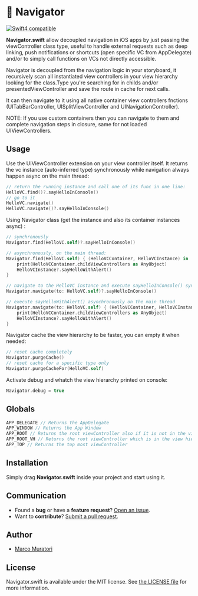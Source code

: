 # 🚣 Navigator

[![Swift4 compatible][Swift4Badge]][Swift4Link]

**Navigator.swift** allow decoupled navigation in iOS apps by just passing the viewController class type, 
useful to handle external requests such as deep linking, push notifications or shortcuts 
(open specific VC from AppDelegate) and/or to simply call functions on VCs not directly accessible. 

Navigator is decoupled from the navigation logic in your storyboard, it recursively scan all instantiated view controllers in your view hierarchy looking for the class.Type you're searching for in childs and/or presentedViewController and save the route in cache for next calls.

It can then navigate to it using all native container view controllers fnctions (UITabBarController, UISplitViewController and UINavigationController). 

NOTE:
If you use custom containers then you can navigate to them and complete navigation steps in closure, same for not loaded UIViewControllers.

## Usage

Use the UIViewController extension on your view controller itself.
It returns the vc instance (auto-inferred type) synchronously while navigation always happen async on the main thread:
```swift
// return the running instance and call one of its func in one line:
HelloVC.find()?.sayHelloInConsole()
// go to it
HelloVC.navigate()
HelloVC.navigate()?.sayHelloInConsole()
```

Using Navigator class (get the instance and also its container instances async) :
```swift
// synchronously
Navigator.find(HelloVC.self)?.sayHelloInConsole()

// asynchronously, on the main thread:
Navigator.find(HelloVC.self) { (HelloVCContainer, HelloVCInstance) in
    print(HelloVCContainer.childViewControllers as AnyObject)
    HelloVCInstance?.sayHelloWithAlert()
}

// navigate to the HelloVC instance and execute sayHelloInConsole() synchronously
Navigator.navigate(to: HelloVC.self)?.sayHelloInConsole()

// execute sayHelloWithAlert() asynchronously on the main thread
Navigator.navigate(to: HelloVC.self) { (HelloVCContainer, HelloVCInstance) in
    print(HelloVCContainer.childViewControllers as AnyObject)
    HelloVCInstance?.sayHelloWithAlert()
}
```

Navigator cache the view hierarchy to be faster, you can empty it when needed:
```swift
// reset cache completely
Navigator.purgeCache()
// reset cache for a specific type only
Navigator.purgeCacheFor(HelloVC.self)
```

Activate debug and whatch the view hierarchy printed on console:
```swift
Navigator.debug = true
```

## Globals
```swift
APP_DELEGATE // Returns the AppDelegate
APP_WINDOW // Returns the App Window
APP_ROOT // Returns the root viewController also if it is not in the view hierarchy
APP_ROOT_VH // Returns the root viewController which is in the view hierarchy
APP_TOP // Returns the top most viewController
```

## Installation

Simply drag **Navigator.swift** inside your project and start using it.

## Communication

- Found a **bug** or have a **feature request**? [Open an issue][].
- Want to **contribute**? [Submit a pull request][].

[Read the contributing guidelines]: ./CONTRIBUTING.md#contributing
[Ask on Stack Overflow]: http://stackoverflow.com/questions/tagged/Navigator
[Open an issue]: https://github.com/oblq/Navigator/issues/new
[Submit a pull request]: https://github.com/oblq/Navigator/fork


## Author

- [Marco Muratori](mailto:marcomrtr@gmail.com) 

## License

Navigator.swift is available under the MIT license. See [the LICENSE
file](./LICENSE.txt) for more information.


[Swift]: https://swift.org/

[Swift4Badge]: https://img.shields.io/badge/swift-4-orange.svg?style=flat
[Swift4Link]: https://developer.apple.com/swift/
